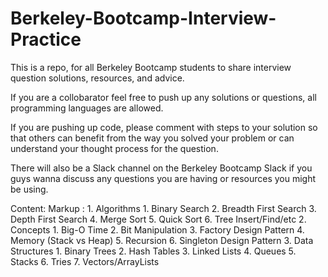 # Berkeley-Bootcamp-Interview-Practice

This is a repo, for all Berkeley Bootcamp students to share interview question solutions, resources, and advice.

If you are a collobarator feel free to push up any solutions or questions, all programming languages are allowed. 

If you are pushing up code, please comment with steps to your solution so that others can benefit from the way you solved your 
problem or can understand your thought process for the question. 

There will also be a Slack channel on the Berkeley Bootcamp Slack if you guys wanna discuss any questions you are having or 
resources you might be using. 

Content:
 Markup : 1. Algorithms
              1. Binary Search
              2. Breadth First Search
              3. Depth First Search
              4. Merge Sort
              5. Quick Sort
              6. Tree Insert/Find/etc
          2. Concepts
              1. Big-O Time
              2. Bit Manipulation
              3. Factory Design Pattern
              4. Memory (Stack vs Heap)
              5. Recursion
              6. Singleton Design Pattern
          3. Data Structures
              1. Binary Trees
              2. Hash Tables
              3. Linked Lists
              4. Queues
              5. Stacks
              6. Tries
              7. Vectors/ArrayLists
